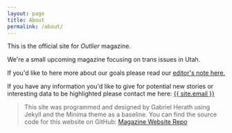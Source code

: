 ```yaml
---
layout: page
title: About
permalink: /about/
---
```


This is the official site for *Outlier* magazine.

We're a small upcoming magazine focusing on trans issues in Utah.

If you'd like to here more about our goals please read our [editor's note here.](/editors-note)

If you have any information you'd like to give for potential new stories or interesting data to be highlighted please contact me here: <a class="u-email" href="mailto:{{ site.email }}">{{ site.email }}</a>

> This site was programmed and designed by Gabriel Herath using Jekyll and the Minima theme as a baseline. 
>You can find the source code for this website on GitHub:
[Magazine Website Repo](https://github.com/A-Duo/magazine)
